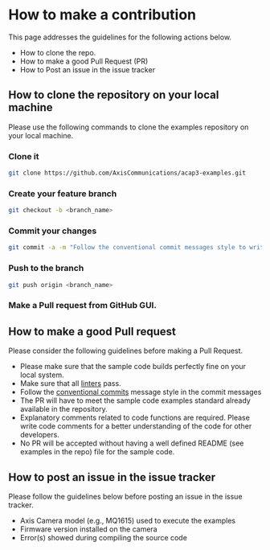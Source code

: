 # How to make a contribution

This page addresses the guidelines for the following actions below.

- How to clone the repo.
- How to make a good Pull Request (PR)
- How to Post an issue in the issue tracker

## How to clone the repository on your local machine

Please use the following commands to clone the examples repository on your local machine.

### Clone it

```sh
git clone https://github.com/AxisCommunications/acap3-examples.git
```

### Create your feature branch

```sh
git checkout -b <branch_name>
```

### Commit your changes

```sh
git commit -a -m "Follow the conventional commit messages style to write this message"
```

### Push to the branch

```sh
git push origin <branch_name>
```

### Make a Pull request from GitHub GUI.

## How to make a good Pull request

Please consider the following guidelines before making a Pull Request.

- Please make sure that the sample code builds perfectly fine on your local system.
- Make sure that all [linters](LINT.md) pass.
- Follow the [conventional commits](https://www.conventionalcommits.org) message style in the commit messages
- The PR will have to meet the sample code examples standard already available in the repository.
- Explanatory comments related to code functions are required. Please write code comments for a better understanding of the code for other developers.
- No PR will be accepted without having a well defined README (see examples in the repo) file for the sample code.

## How to post an issue in the issue tracker

Please follow the guidelines below before posting an issue in the issue tracker.

- Axis Camera model (e.g., MQ1615) used to execute the examples
- Firmware version installed on the camera
- Error(s) showed during compiling the source code
